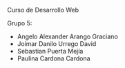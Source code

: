Curso de Desarrollo Web

Grupo 5:

- Angelo Alexander Arango Graciano
- Joimar Danilo Urrego David
- Sebastian Puerta Mejía
- Paulina Cardona Cardona
